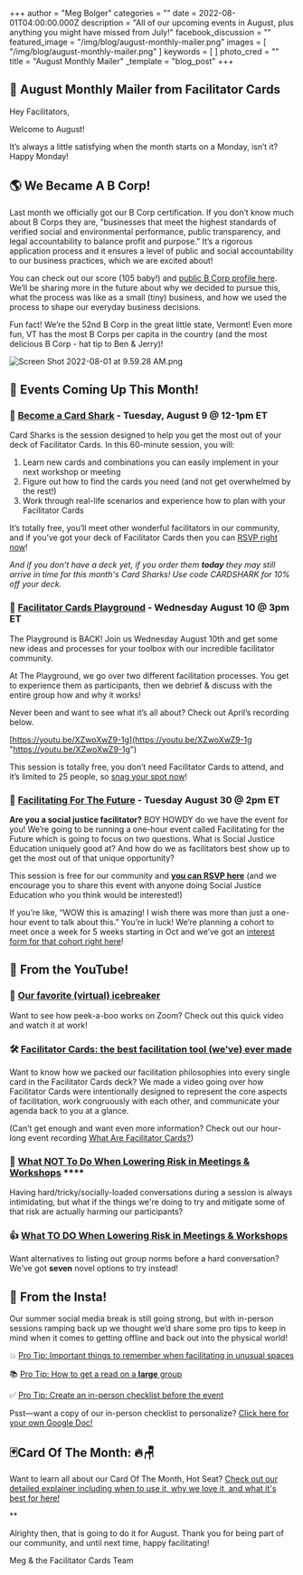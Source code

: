 +++
author = "Meg Bolger"
categories = ""
date = 2022-08-01T04:00:00.000Z
description = "All of our upcoming events in August, plus anything you might have missed from July!"
facebook_discussion = ""
featured_image = "/img/blog/august-monthly-mailer.png"
images = [ "/img/blog/august-monthly-mailer.png" ]
keywords = [ ]
photo_cred = ""
title = "August Monthly Mailer"
_template = "blog_post"
+++

## 🪩 **August Monthly Mailer from Facilitator Cards**

Hey Facilitators,

Welcome to August!

It’s always a little satisfying when the month starts on a Monday, isn’t it? Happy Monday!

## 🌎 We Became A B Corp!

Last month we officially got our B Corp certification. If you don’t know much about B Corps they are, ”businesses that meet the highest standards of verified social and environmental performance, public transparency, and legal accountability to balance profit and purpose.” It’s a rigorous application process and it ensures a level of public and social accountability to our business practices, which we are excited about!

You can check out our score (105 baby!) and [public B Corp profile here](https://www.bcorporation.net/en-us/find-a-b-corp/company/facilitator-cards-pbc). We’ll be sharing more in the future about why we decided to pursue this, what the process was like as a small (tiny) business, and how we used the process to shape our everyday business decisions.

Fun fact! We’re the 52nd B Corp in the great little state, Vermont! Even more fun, VT has the most B Corps per capita in the country (and the most delicious B Corp - hat tip to Ben & Jerry)!

![Screen Shot 2022-08-01 at 9.59.28 AM.png](https://s3-us-west-2.amazonaws.com/secure.notion-static.com/f325dc83-1fb7-497b-b274-f3a29c8b8c27/Screen_Shot_2022-08-01_at_9.59.28_AM.png)

## **📆 Events Coming Up This Month!**

### **🦈** [**Become a Card Shark**](https://lu.ma/cardsharks) **- Tuesday, August 9 @ 12-1pm ET**

Card Sharks is the session designed to help you get the most out of your deck of Facilitator Cards. In this 60-minute session, you will:

1. Learn new cards and combinations you can easily implement in your next workshop or meeting
2. Figure out how to find the cards you need (and not get overwhelmed by the rest!)
3. Work through real-life scenarios and experience how to plan with your Facilitator Cards

It’s totally free, you’ll meet other wonderful facilitators in our community, and if you’ve got your deck of Facilitator Cards then you can [RSVP right now](https://lu.ma/cardsharks)!

_And if you don’t have a deck yet, if you order them **today** they may still arrive in time for this month's Card Sharks! Use code CARDSHARK for 10% off your deck._

### **🤸** [**Facilitator Cards Playground**](https://lu.ma/playground) **- Wednesday August 10 @ 3pm ET**

The Playground is BACK! Join us Wednesday August 10th and get some new ideas and processes for your toolbox with our incredible facilitator community.

At The Playground, we go over two different facilitation processes. You get to experience them as participants, then we debrief & discuss with the entire group how and why it works!

Never been and want to see what it’s all about? Check out April’s recording below.

[https://youtu.be/XZwoXwZ9-1g](https://youtu.be/XZwoXwZ9-1g "https://youtu.be/XZwoXwZ9-1g")

This session is totally free, you don’t need Facilitator Cards to attend, and it’s limited to 25 people, so [snag your spot now](https://lu.ma/playground)!

### 🔮 [Facilitating For The Future](https://lu.ma/fffsj) - Tuesday August 30 @ 2pm ET

**Are you a social justice facilitator?** BOY HOWDY do we have the event for you! We’re going to be running a one-hour event called Facilitating for the Future which is going to focus on two questions. What is Social Justice Education uniquely good at? And how do we as facilitators best show up to get the most out of that unique opportunity?

This session is free for our community and [**you can RSVP here**](https://lu.ma/fffsj) (and we encourage you to share this event with anyone doing Social Justice Education who you think would be interested!)

If you’re like, “WOW this is amazing! I wish there was more than just a one-hour event to talk about this.” You’re in luck! We’re planning a cohort to meet once a week for 5 weeks starting in Oct and we’ve got an [interest form for that cohort right here](https://airtable.com/shr0LNpkRWGuMgnUE)!

## **🔴 From the YouTube!**

### 🧊 [Our favorite (virtual) icebreaker](https://youtu.be/KhZNrje3XNY)

Want to see how peek-a-boo works on Zoom? Check out this quick video and watch it at work!

### 🛠 [Facilitator Cards: the best facilitation tool (we’ve) ever made](https://youtu.be/erqRFc4repE)

Want to know how we packed our facilitation philosophies into every single card in the Facilitator Cards deck? We made a video going over how Facilitator Cards were intentionally designed to represent the core aspects of facilitation, work congruously with each other, and communicate your agenda back to you at a glance.

(Can’t get enough and want even more information? Check out our hour-long event recording [What Are Facilitator Cards?](https://www.youtube.com/watch?v=FoeDBmF61x0))

### 🙅 [What NOT To Do When Lowering Risk in Meetings & Workshops](https://youtu.be/Emw3gu6sKlc) ****

Having hard/tricky/socially-loaded conversations during a session is always intimidating, but what if the things we're doing to try and mitigate some of that risk are actually harming our participants?

### 👍 [What TO DO When Lowering Risk in Meetings & Workshops](https://youtu.be/Sg_KUIVSZ2s)

Want alternatives to listing out group norms before a hard conversation? We’ve got **seven** novel options to try instead!

## 📸 **From the Insta!**

Our summer social media break is still going strong, but with in-person sessions ramping back up we thought we’d share some pro tips to keep in mind when it comes to getting offline and back out into the physical world!

💥 [Pro Tip: Important things to remember when facilitating in unusual spaces](https://www.instagram.com/p/CdYSuyILNpt/)

📚 [Pro Tip: How to get a read on a **large** group](https://www.instagram.com/p/CW_IP-vrVy7/)

✅ [Pro Tip: Create an in-person checklist before the event](https://www.instagram.com/p/CcQtGI7Ly0k/)

Psst—want a copy of our in-person checklist to personalize? [Click here for your own Google Doc!](https://docs.google.com/document/d/1TQin7dVUn5mduNB9PYwasRzPYlDt-it4SwrwD2__RHo/copy)

## 🃏Card Of The Month: 🔥🪑

Want to learn all about our Card Of The Month, Hot Seat? [Check out our detailed explainer including when to use it, why we love it, and what it's best for here!](https://www.facilitator.cards/blog/card-of-the-month-hot-seat/)

\**

Alrighty then, that is going to do it for August. Thank you for being part of our community, and until next time, happy facilitating!

Meg & the Facilitator Cards Team
